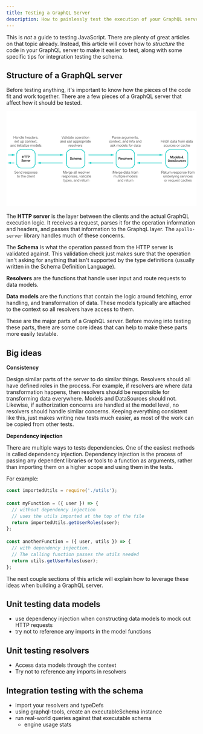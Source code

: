 ```yaml
---
title: Testing a GraphQL Server
description: How to painlessly test the execution of your GraphQL server
---
```


<!-- intro -->

This is _not_ a guide to testing JavaScript. There are plenty of great articles on that topic already. Instead, this article will cover how to _structure_ the code in your GraphQL server to make it easier to test, along with some specific tips for integration testing the schema.

## Structure of a GraphQL server

Before testing anything, it's important to know how the pieces of the code fit and work together. There are a few pieces of a GraphQL server that affect how it should be tested.

![overview of server execution](../assets/server-overview.png)

The **HTTP server** is the layer between the clients and the actual GraphQL execution logic. It receives a request, parses it for the operation information and headers, and passes that information to the GraphqL layer. The `apollo-server` library handles much of these concerns.

The **Schema** is what the operation passed from the HTTP server is validated against. This validation check just makes sure that the operation isn't asking for anything that isn't supported by the type definitions (usually written in the Schema Definition Language).

**Resolvers** are the functions that handle user input and route requests to data models.

**Data models** are the functions that contain the logic around fetching, error handling, and transformation of data. These models typically are attached to the context so all resolvers have access to them.

These are the major parts of a GraphQL server. Before moving into testing these parts, there are some core ideas that can help to make these parts more easily testable.

## Big ideas

**Consistency**

Design similar parts of the server to do similar things. Resolvers should all have defined roles in the process. For example, if resolvers are where data transformation happens, then resolvers should be responsible for transforming data everywhere. Models and DataSources should not. Likewise, if authorization concerns are handled at the model level, no resolvers should handle similar concerns. Keeping everything consistent like this, just makes writing new tests much easier, as most of the work can be copied from other tests.

**Dependency injection**

There are multiple ways to tests dependencies. One of the easiest methods is called dependency injection. Dependency injection is the process of passing any dependent libraries or tools to a function as arguments, rather than importing them on a higher scope and using them in the tests.

For example:

```js
const importedUtils = require('./utils');

const myFunction = ({ user }) => {
  // without dependency injection
  // uses the utils imported at the top of the file
  return importedUtils.getUserRoles(user);
};

const anotherFunction = ({ user, utils }) => {
  // with dependency injection.
  // The calling function passes the utils needed
  return utils.getUserRoles(user);
};
```

The next couple sections of this article will explain how to leverage these ideas when building a GraphQL server.

## Unit testing data models

- use dependency injection when constructing data models to mock out HTTP requests
- try not to reference any imports in the model functions

## Unit testing resolvers

- Access data models through the context
- Try not to reference any imports in resolvers

## Integration testing with the schema

- import your resolvers and typeDefs
- using graphql-tools, create an executableSchema instance
- run real-world queries against that executable schema
  - engine usage stats
